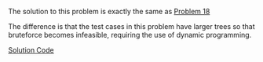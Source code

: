 The solution to this problem is exactly the same as [Problem 18](https://github.com/zhaohanson1/project_euler_plus/blob/master/018%20-%20Maximum%20path%20sum%20I/solution.md)

The difference is that the test cases in this problem have larger trees so that bruteforce becomes infeasible, requiring the use of dynamic programming.


[Solution Code](https://github.com/zhaohanson1/project_euler_plus/blob/master/067%20-%20Maximum%20path%20sum%20II/solution.py)
